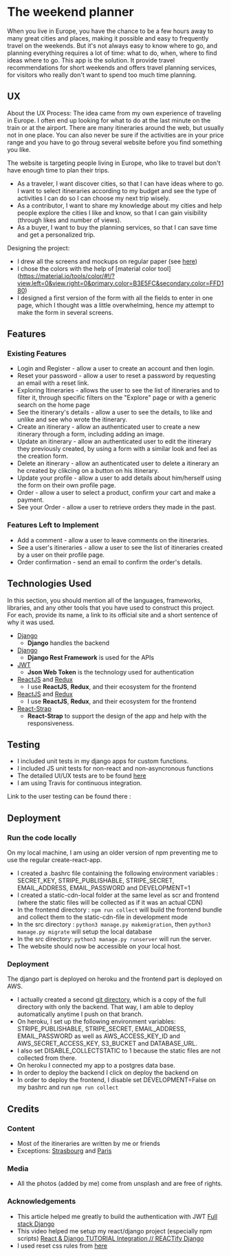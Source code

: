 # The weekend planner

When you live in Europe, you have the chance to be a few hours away to many great cities and places, making it possible and easy to frequently travel on the weekends. 
But it's not always easy to know where to go, and planning everything requires a lot of time: what to do, when, where to find ideas where to go.
This app is the solution. It provide travel recommendations for short weekends and offers travel planning services, for visitors who really don't want to spend too much time planning.
 
## UX

About the UX Process: 
The idea came from my own experience of traveling in Europe. I often end up looking for what to do at the last minute on the train or at the airport. 
There are many itineraries around the web, but usually not in one place. You can also never be sure if the activities are in your price range and you have to go throug several website before you find something you like. 
 
The website is targeting people living in Europe, who like to travel but don't have enough time to plan their trips.  
- As a traveler, I want discover cities, so that I can have ideas where to go. I want to select itineraries according to my budget and see the type of activities I can do so I can choose my next trip wisely.
- As a contributor, I want to share my knowledge about my cities and help people explore the cities I like and know, so that I can gain visibility (through likes and number of views). 
- As a buyer, I want to buy the planning services, so that I can save time and get a personalized trip. 

Designing the project: 
- I drew all the screens and mockups on regular paper (see [here](https://github.com/mathilde206/weekend-plannerV2/blob/master/Weekend%20Planner%20Design%20-%20mockups.pdf))
- I chose the colors with the help of [material color tool] (https://material.io/tools/color/#!/?view.left=0&view.right=0&primary.color=B3E5FC&secondary.color=FFD180)
- I designed a first version of the form with all the fields to enter in one page, which I thought was a little overwhelming, hence my attempt to make the form in several screens.

## Features
 
### Existing Features
- Login and Register - allow a user to create an account and then login.
- Reset your password - allow a user to reset a password by requesting an email with a reset link.
- Exploring Itineraries - allows the user to see the list of itineraries and to filter it, through specific filters on the "Explore" page or with a generic search on the home page
- See the itinerary's details - allow a user to see the details, to like and unlike and see who wrote the itinerary.
- Create an itinerary - allow an authenticated user to create a new itinerary through a form, including adding an image.
- Update an itinerary - allow an authenticated user to edit the itinerary they previously created, by using a form with a similar look and feel as the creation form.
- Delete an itinerary - allow an authenticated user to delete a itinerary an he created by clikcing on a button on his itinerary.
- Update your profile - allow a user to add details about him/herself using the form on their own profile page. 
- Order - allow a user to select a product, confirm your cart and make a payment.
- See your Order - allow a user to retrieve orders they made in the past. 

### Features Left to Implement
- Add a comment - allow a user to leave comments on the itineraries. 
- See a user's itineraries - allow a user to see the list of itineraries created by a user on their profile page. 
- Order confirmation - send an email to confirm the order's details.

## Technologies Used

In this section, you should mention all of the languages, frameworks, libraries, and any other tools that you have used to construct this project. For each, provide its name, a link to its official site and a short sentence of why it was used.

- [Django](https://www.djangoproject.com/)
    - **Django** handles the backend
- [Django](http://www.django-rest-framework.org/)
    - **Django Rest Framework** is used for the APIs
- [JWT](https://jwt.io/introduction/)
    - **Json Web Token** is the technology used for authentication
- [ReactJS](https://reactjs.org/) and [Redux](https://redux.js.org/)
    - I use **ReactJS**, **Redux**, and their ecosystem for the frontend
- [ReactJS](https://reactjs.org/) and [Redux](https://redux.js.org/)
    - I use **ReactJS**, **Redux**, and their ecosystem for the frontend
- [React-Strap](https://reactstrap.github.io/)
    - **React-Strap** to support the design of the app and help with the responsiveness.


## Testing
- I included unit tests in my django apps for custom functions.
- I included JS unit tests for non-react and non-asyncronous functions
- The detailed UI/UX tests are to be found [here](https://github.com/mathilde206/weekend-plannerV2/blob/master/User%20Testing%20-%20Weekend%20Planner.pdf)
- I am using Travis for continuous integration. 

Link to the user testing can be found there : 

## Deployment
### Run the code locally
On my local machine, I am using an older version of npm preventing me to use the regular create-react-app. 
- I created a .bashrc file containing the following environment variables : SECRET_KEY, STRIPE_PUBLISHABLE, STRIPE_SECRET, EMAIL_ADDRESS, EMAIL_PASSWORD and DEVELOPMENT=1
- I created a static-cdn-local folder at the same level as scr and frontend (where the static files will be collected as if it was an actual CDN)
- In the frontend directory : ```npm run collect``` will build the frontend bundle and collect them to the static-cdn-file in development mode
- In the src directory : ```python3 manage.py makemigration```, then ```python3 manage.py migrate``` will setup the local database
- In the src directory: ```python3 manage.py runserver``` will run the server.
- The website should now be accessible on your local host. 

### Deployment 
The django part is deployed on heroku and the frontend part is deployed on AWS.
- I actually created a second [git directory](https://github.com/mathilde206/weekend-planner-django-only), which is a copy of the full directory with only the backend. That way, I am able to deploy automatically anytime I push on that branch.  
- On heroku, I set up the following environment variables: STRIPE_PUBLISHABLE, STRIPE_SECRET, EMAIL_ADDRESS, EMAIL_PASSWORD as well as AWS_ACCESS_KEY_ID and AWS_SECRET_ACCESS_KEY, S3_BUCKET and DATABASE_URL.
- I also set DISABLE_COLLECTSTATIC to 1 because the static files are not collected from there.
- On heroku I connected my app to a postgres data base. 
- In order to deploy the backend I click on deploy the backend on 
- In order to deploy the frontend, I disable set DEVELOPMENT=False on my bashrc and run ```npm run collect```


## Credits

### Content
- Most of the itineraries are written by me or friends
- Exceptions: [Strasbourg](https://adventurousmiriam.com/strasbourg-on-a-budget/)
   and [Paris](https://www.lonelyplanet.com/france/paris/travel-tips-and-articles/city-of-love-romantic-things-to-do-in-paris/40625c8c-8a11-5710-a052-1479d2761cd9)

### Media
- All the photos (added by me) come from unsplash and are free of rights. 

### Acknowledgements

- This article helped me greatly to build the authentication with JWT [Full stack Django](https://medium.com/netscape/full-stack-django-quick-start-with-jwt-auth-and-react-redux-part-i-37853685ab57)
- This video helped me setup my react/django project (especially npm scripts) [React & Django TUTORIAL Integration // REACTify Django](https://www.youtube.com/watch?v=AHhQRHE8IR8)
- I used reset css rules from [here](https://meyerweb.com/eric/tools/css/reset/)
